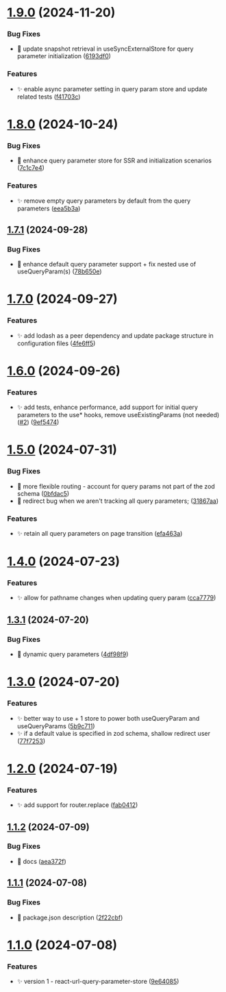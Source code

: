 # [1.9.0](https://github.com/abhishekbhardwaj/react-url-query-parameter-store/compare/v1.8.0...v1.9.0) (2024-11-20)


### Bug Fixes

* 🐛 update snapshot retrieval in useSyncExternalStore for query parameter initialization ([6193df0](https://github.com/abhishekbhardwaj/react-url-query-parameter-store/commit/6193df06beaa884b4772056df9557fd331419850))


### Features

* ✨ enable async parameter setting in query param store and update related tests ([f41703c](https://github.com/abhishekbhardwaj/react-url-query-parameter-store/commit/f41703c022e41fae290f7905c6123c1e2a741408))

# [1.8.0](https://github.com/abhishekbhardwaj/react-url-query-parameter-store/compare/v1.7.1...v1.8.0) (2024-10-24)


### Bug Fixes

* 🐛 enhance query parameter store for SSR and initialization scenarios ([7c1c7e4](https://github.com/abhishekbhardwaj/react-url-query-parameter-store/commit/7c1c7e45827c213d0ed312940cc85a6a41571f07))


### Features

* ✨ remove empty query parameters by default from the query parameters ([eea5b3a](https://github.com/abhishekbhardwaj/react-url-query-parameter-store/commit/eea5b3a4a550eff3ad1bf3cc27f3930edf66377f))

## [1.7.1](https://github.com/abhishekbhardwaj/react-url-query-parameter-store/compare/v1.7.0...v1.7.1) (2024-09-28)


### Bug Fixes

* 🐛 enhance default query parameter support + fix nested use of useQueryParam(s) ([78b650e](https://github.com/abhishekbhardwaj/react-url-query-parameter-store/commit/78b650ea7c90ecec0861216ccfbb86dd4ddd5521))

# [1.7.0](https://github.com/abhishekbhardwaj/react-url-query-parameter-store/compare/v1.6.0...v1.7.0) (2024-09-27)


### Features

* ✨ add lodash as a peer dependency and update package structure in configuration files ([4fe6ff5](https://github.com/abhishekbhardwaj/react-url-query-parameter-store/commit/4fe6ff5e09b216cd64c64d025e30c66ba8f19a5e))

# [1.6.0](https://github.com/abhishekbhardwaj/react-url-query-parameter-store/compare/v1.5.0...v1.6.0) (2024-09-26)


### Features

* ✨ add tests, enhance performance, add support for initial query parameters to the use* hooks, remove useExistingParams (not needed) ([#2](https://github.com/abhishekbhardwaj/react-url-query-parameter-store/issues/2)) ([9ef5474](https://github.com/abhishekbhardwaj/react-url-query-parameter-store/commit/9ef54741130bec7d7c0d99f49f49c1786933067e))

# [1.5.0](https://github.com/abhishekbhardwaj/react-url-query-parameter-store/compare/v1.4.0...v1.5.0) (2024-07-31)


### Bug Fixes

* 🐛 more flexible routing - account for query params not part of the zod schema ([0bfdac5](https://github.com/abhishekbhardwaj/react-url-query-parameter-store/commit/0bfdac5fd3656938acf23c5d63204329f9ab97b4))
* 🐛 redirect bug when we aren't tracking all query parameters; ([31867aa](https://github.com/abhishekbhardwaj/react-url-query-parameter-store/commit/31867aa4e7dc167771571ab39bfe55e1d567ac13))


### Features

* ✨ retain all query parameters on page transition ([efa463a](https://github.com/abhishekbhardwaj/react-url-query-parameter-store/commit/efa463a71f46bf3c39449e9f5c1dea6d5727c5cd))

# [1.4.0](https://github.com/abhishekbhardwaj/react-url-query-parameter-store/compare/v1.3.1...v1.4.0) (2024-07-23)


### Features

* ✨ allow for pathname changes when updating query param ([cca7779](https://github.com/abhishekbhardwaj/react-url-query-parameter-store/commit/cca7779f20aa2e55a85c825c14186953dc3df251))

## [1.3.1](https://github.com/abhishekbhardwaj/react-url-query-parameter-store/compare/v1.3.0...v1.3.1) (2024-07-20)


### Bug Fixes

* 🐛 dynamic query parameters ([4df98f9](https://github.com/abhishekbhardwaj/react-url-query-parameter-store/commit/4df98f9073a827006877dd843dde4e3eb7260f30))

# [1.3.0](https://github.com/abhishekbhardwaj/react-url-query-parameter-store/compare/v1.2.0...v1.3.0) (2024-07-20)


### Features

* ✨ better way to use + 1 store to power both useQueryParam and useQueryParams ([5b9c711](https://github.com/abhishekbhardwaj/react-url-query-parameter-store/commit/5b9c71172cfc10fd7b78e3b6d06b1b587abfc9c8))
* ✨ if a default value is specified in zod schema, shallow redirect user ([77f7253](https://github.com/abhishekbhardwaj/react-url-query-parameter-store/commit/77f7253ff1813de7b2d4d850b3d585bfc74469e2))

# [1.2.0](https://github.com/abhishekbhardwaj/react-url-query-parameter-store/compare/v1.1.2...v1.2.0) (2024-07-19)


### Features

* ✨ add support for router.replace ([fab0412](https://github.com/abhishekbhardwaj/react-url-query-parameter-store/commit/fab0412bc9fef6ba4273135d78dbc74882a5789a))

## [1.1.2](https://github.com/abhishekbhardwaj/react-url-query-parameter-store/compare/v1.1.1...v1.1.2) (2024-07-09)


### Bug Fixes

* 🐛 docs ([aea372f](https://github.com/abhishekbhardwaj/react-url-query-parameter-store/commit/aea372f28f12d68d973ea2f75286c84ad10faa18))

## [1.1.1](https://github.com/abhishekbhardwaj/react-url-query-parameter-store/compare/v1.1.0...v1.1.1) (2024-07-08)


### Bug Fixes

* 🐛 package.json description ([2f22cbf](https://github.com/abhishekbhardwaj/react-url-query-parameter-store/commit/2f22cbf9d3a3d09ee609a98b111ba90eddd56d8e))

# [1.1.0](https://github.com/abhishekbhardwaj/react-url-query-parameter-store/compare/v1.0.0...v1.1.0) (2024-07-08)


### Features

* ✨ version 1 - react-url-query-parameter-store ([9e64085](https://github.com/abhishekbhardwaj/react-url-query-parameter-store/commit/9e64085b1d3048df7ce955b895f2b10e84846b22))
